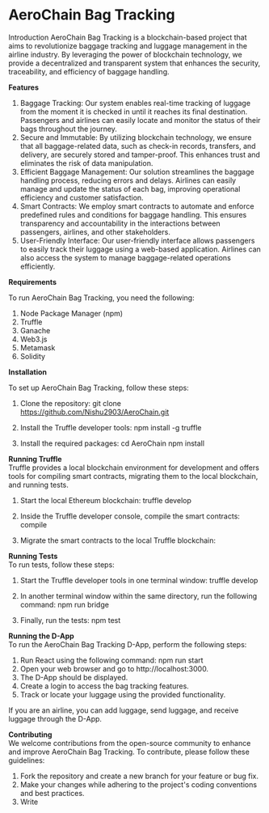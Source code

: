 # AeroChain Bag Tracking
Introduction
AeroChain Bag Tracking is a blockchain-based project that aims to revolutionize baggage tracking and luggage management in the airline industry. By leveraging the power of blockchain technology, we provide a decentralized and transparent system that enhances the security, traceability, and efficiency of baggage handling.

**Features**<br>

1. Baggage Tracking: Our system enables real-time tracking of luggage from the moment it is checked in until it reaches its final destination. Passengers and airlines can easily locate and monitor the status of their bags throughout the journey.
2. Secure and Immutable: By utilizing blockchain technology, we ensure that all baggage-related data, such as check-in records, transfers, and delivery, are securely stored and tamper-proof. This enhances trust and eliminates the risk of data manipulation.
3. Efficient Baggage Management: Our solution streamlines the baggage handling process, reducing errors and delays. Airlines can easily manage and update the status of each bag, improving operational efficiency and customer satisfaction.
4. Smart Contracts: We employ smart contracts to automate and enforce predefined rules and conditions for baggage handling. This ensures transparency and accountability in the interactions between passengers, airlines, and other stakeholders.
5. User-Friendly Interface: Our user-friendly interface allows passengers to easily track their luggage using a web-based application. Airlines can also access the system to manage baggage-related operations efficiently.

**Requirements**<br>

To run AeroChain Bag Tracking, you need the following:

1. Node Package Manager (npm)
2. Truffle
3. Ganache
4. Web3.js
5. Metamask
6. Solidity

**Installation**<br>

To set up AeroChain Bag Tracking, follow these steps:

1. Clone the repository:
git clone https://github.com/Nishu2903/AeroChain.git

2. Install the Truffle developer tools:
npm install -g truffle

3. Install the required packages:
cd AeroChain
npm install

**Running Truffle**<br>
Truffle provides a local blockchain environment for development and offers tools for compiling smart contracts, migrating them to the local blockchain, and running tests.

1. Start the local Ethereum blockchain:
truffle develop

2. Inside the Truffle developer console, compile the smart contracts:
compile

3. Migrate the smart contracts to the local Truffle blockchain:


**Running Tests**<br>
To run tests, follow these steps:

1. Start the Truffle developer tools in one terminal window:
truffle develop

2. In another terminal window within the same directory, run the following command:
npm run bridge

3. Finally, run the tests:
npm test

**Running the D-App**<br>
To run the AeroChain Bag Tracking D-App, perform the following steps:

1. Run React using the following command:
npm run start
2. Open your web browser and go to http://localhost:3000.
3. The D-App should be displayed.
4. Create a login to access the bag tracking features.
5. Track or locate your luggage using the provided functionality.

If you are an airline, you can add luggage, send luggage, and receive luggage through the D-App.

**Contributing**<br>
We welcome contributions from the open-source community to enhance and improve AeroChain Bag Tracking. To contribute, please follow these guidelines:

1. Fork the repository and create a new branch for your feature or bug fix.
2. Make your changes while adhering to the project's coding conventions and best practices.
3. Write
